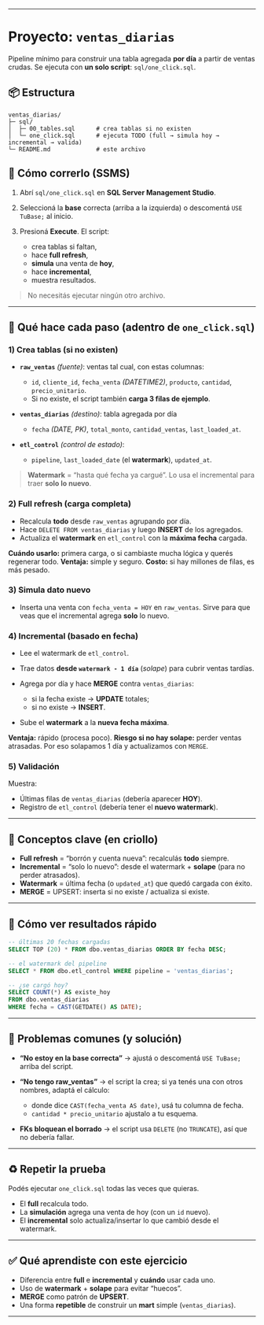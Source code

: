 
---

# Proyecto: `ventas_diarias`

Pipeline mínimo para construir una tabla agregada **por día** a partir de ventas crudas.
Se ejecuta con **un solo script**: `sql/one_click.sql`.

## 📦 Estructura

```
ventas_diarias/
├─ sql/
│  ├─ 00_tables.sql      # crea tablas si no existen
│  └─ one_click.sql      # ejecuta TODO (full → simula hoy → incremental → valida)
└─ README.md             # este archivo
```

## 🚀 Cómo correrlo (SSMS)

1. Abrí `sql/one_click.sql` en **SQL Server Management Studio**.
2. Seleccioná la **base** correcta (arriba a la izquierda) o descomentá `USE TuBase;` al inicio.
3. Presioná **Execute**.
   El script:

   * crea tablas si faltan,
   * hace **full refresh**,
   * **simula** una venta de **hoy**,
   * hace **incremental**,
   * muestra resultados.

> No necesitás ejecutar ningún otro archivo.

---

## 🧠 Qué hace cada paso (adentro de `one_click.sql`)

### 1) Crea tablas (si no existen)

* **`raw_ventas`** *(fuente)*: ventas tal cual, con estas columnas:

  * `id`, `cliente_id`, `fecha_venta` *(DATETIME2)*, `producto`, `cantidad`, `precio_unitario`.
  * Si no existe, el script también **carga 3 filas de ejemplo**.
* **`ventas_diarias`** *(destino)*: tabla agregada por día

  * `fecha` *(DATE, PK)*, `total_monto`, `cantidad_ventas`, `last_loaded_at`.
* **`etl_control`** *(control de estado)*:

  * `pipeline`, `last_loaded_date` (el **watermark**), `updated_at`.

> **Watermark** = “hasta qué fecha ya cargué”. Lo usa el incremental para traer **solo lo nuevo**.

### 2) Full refresh (carga completa)

* Recalcula **todo** desde `raw_ventas` agrupando por día.
* Hace `DELETE FROM ventas_diarias` y luego **INSERT** de los agregados.
* Actualiza el **watermark** en `etl_control` con la **máxima fecha** cargada.

**Cuándo usarlo:** primera carga, o si cambiaste mucha lógica y querés regenerar todo.
**Ventaja:** simple y seguro. **Costo:** si hay millones de filas, es más pesado.

### 3) Simula dato nuevo

* Inserta una venta con `fecha_venta = HOY` en `raw_ventas`.
  Sirve para que veas que el incremental agrega **solo** lo nuevo.

### 4) Incremental (basado en fecha)

* Lee el watermark de `etl_control`.
* Trae datos **desde `watermark - 1 día`** (*solape*) para cubrir ventas tardías.
* Agrega por día y hace **MERGE** contra `ventas_diarias`:

  * si la fecha existe → **UPDATE** totales;
  * si no existe → **INSERT**.
* Sube el **watermark** a la **nueva fecha máxima**.

**Ventaja:** rápido (procesa poco).
**Riesgo si no hay solape:** perder ventas atrasadas. Por eso solapamos 1 día y actualizamos con `MERGE`.

### 5) Validación

Muestra:

* Últimas filas de `ventas_diarias` (debería aparecer **HOY**).
* Registro de `etl_control` (debería tener el **nuevo watermark**).

---

## 📌 Conceptos clave (en criollo)

* **Full refresh** = “borrón y cuenta nueva”: recalculás **todo** siempre.
* **Incremental** = “solo lo nuevo”: desde el watermark + **solape** (para no perder atrasados).
* **Watermark** = última fecha (o `updated_at`) que quedó cargada con éxito.
* **MERGE** = UPSERT: inserta si no existe / actualiza si existe.

---

## 🔎 Cómo ver resultados rápido

```sql
-- últimas 20 fechas cargadas
SELECT TOP (20) * FROM dbo.ventas_diarias ORDER BY fecha DESC;

-- el watermark del pipeline
SELECT * FROM dbo.etl_control WHERE pipeline = 'ventas_diarias';

-- ¿se cargó hoy?
SELECT COUNT(*) AS existe_hoy
FROM dbo.ventas_diarias
WHERE fecha = CAST(GETDATE() AS DATE);
```

---

## 🧯 Problemas comunes (y solución)

* **“No estoy en la base correcta”** → ajustá o descomentá `USE TuBase;` arriba del script.
* **“No tengo raw\_ventas”** → el script la crea; si ya tenés una con otros nombres, adaptá el cálculo:

  * donde dice `CAST(fecha_venta AS date)`, usá tu columna de fecha.
  * `cantidad * precio_unitario` ajustalo a tu esquema.
* **FKs bloquean el borrado** → el script usa `DELETE` (no `TRUNCATE`), así que no debería fallar.

---

## ♻️ Repetir la prueba

Podés ejecutar `one_click.sql` todas las veces que quieras.

* El **full** recalcula todo.
* La **simulación** agrega una venta de hoy (con un `id` nuevo).
* El **incremental** solo actualiza/insertar lo que cambió desde el watermark.

---

## ✅ Qué aprendiste con este ejercicio

* Diferencia entre **full** e **incremental** y **cuándo** usar cada uno.
* Uso de **watermark** + **solape** para evitar “huecos”.
* **MERGE** como patrón de **UPSERT**.
* Una forma **repetible** de construir un **mart** simple (`ventas_diarias`).

---

